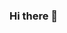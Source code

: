 ### Hi there 👋

<!--
**HaryVloul/HaryVloul** is a ✨ _special_ ✨ repository because its `README.md` (this file) appears on your GitHub profile.

Here are some ideas to get you started:

- 🔭 I’m currently working on Digital Marketing...
- 🌱 I’m currently learning Community Management...
- 👯 I’m looking to collaborate on Malt...
- 🤔 I’m looking for help with Sayna ...
- 💬 Ask me about xxx...
- 📫 How to reach me: xxx...
- 😄 Pronouns: xxx...
- ⚡ Fun fact: xxx...
-->
